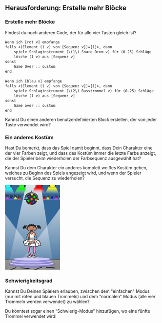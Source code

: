 ## Herausforderung: Erstelle mehr Blöcke

### Erstelle mehr Blöcke

Findest du noch anderen Code, der für alle vier Tasten gleich ist?

```blocks3
Wenn ich [rot v] empfange
falls <(Element (1 v) von [Sequenz v])=[1]>, dann 
    spiele Schlaginstrument (\(1\) Snare Drum v) für (0.25) Schläge
    lösche (1 v) aus [Sequenz v]
sonst 
    Game Over :: custom
end

Wenn ich [blau v] empfange
falls <(Element (1 v) von [Sequenz v])=[1]>, dann 
    spiele Schlaginstrument (\(2\) Basstrommel v) für (0.25) Schläge
    lösche (1 v) aus [Sequenz v]
sonst 
    Game over :: custom
end
```

Kannst Du einen anderen benutzerdefinierten Block erstellen, der von jeder Taste verwendet wird?

### Ein anderes Kostüm

Hast Du bemerkt, dass das Spiel damit beginnt, dass Dein Charakter eine der vier Farben zeigt, und dass das Kostüm immer die letzte Farbe anzeigt, die der Spieler beim wiederholen der Farbsequenz ausgewählt hat?

Kannst Du dem Charakter ein anderes komplett weißes Kostüm geben, welches zu Beginn des Spiels angezeigt wird, und wenn der Spieler versucht, die Sequenz zu wiederholen?

![Screenshot](images/colour-white.png)

### Schwierigkeitsgrad

Kannst Du Deinen Spielern erlauben, zwischen dem "einfachen" Modus (nur mit roten und blauen Trommeln) und dem "normalen" Modus (alle vier Trommeln werden verwendet) zu wählen?

Du könntest sogar einen “Schwierig-Modus” hinzufügen, wo eine fünfte Trommel verwendet wird!